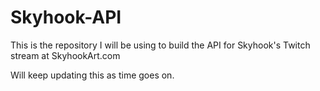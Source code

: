 # Skyhook-API

This is the repository I will be using to build the API for Skyhook's Twitch stream at SkyhookArt.com

Will keep updating this as time goes on.
